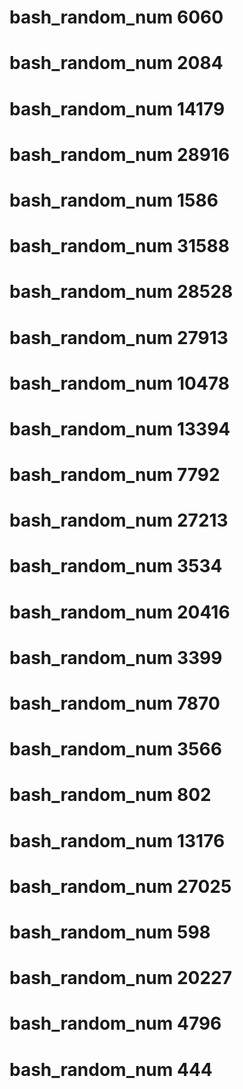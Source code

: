 # bash_random_num 6060
# bash_random_num 2084
# bash_random_num 14179
# bash_random_num 28916
# bash_random_num 1586
# bash_random_num 31588
# bash_random_num 28528
# bash_random_num 27913
# bash_random_num 10478
# bash_random_num 13394
# bash_random_num 7792
# bash_random_num 27213
# bash_random_num 3534
# bash_random_num 20416
# bash_random_num 3399
# bash_random_num 7870
# bash_random_num 3566
# bash_random_num 802
# bash_random_num 13176
# bash_random_num 27025
# bash_random_num 598
# bash_random_num 20227
# bash_random_num 4796
# bash_random_num 444
